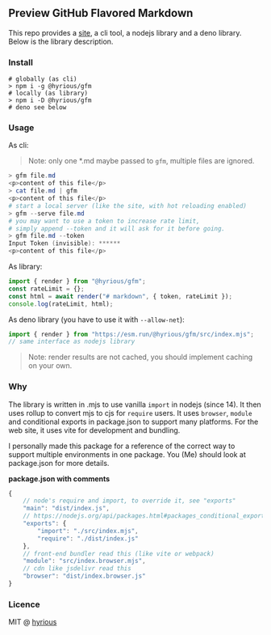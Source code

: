 ## Preview GitHub Flavored Markdown

This repo provides a [site](https://hyrious.me/gfm), a cli tool,
a nodejs library and a deno library. Below is the library description.

### Install

```shell-session
# globally (as cli)
> npm i -g @hyrious/gfm
# locally (as library)
> npm i -D @hyrious/gfm
# deno see below
```

### Usage

As cli:

> Note: only one \*.md maybe passed to `gfm`, multiple files are ignored.

```powershell
> gfm file.md
<p>content of this file</p>
> cat file.md | gfm
<p>content of this file</p>
# start a local server (like the site, with hot reloading enabled)
> gfm --serve file.md
# you may want to use a token to increase rate limit,
# simply append --token and it will ask for it before going.
> gfm file.md --token
Input Token (invisible): ******
<p>content of this file</p>
```

As library:

```js
import { render } from "@hyrious/gfm";
const rateLimit = {};
const html = await render("# markdown", { token, rateLimit });
console.log(rateLimit, html);
```

As deno library (you have to use it with `--allow-net`):

```ts
import { render } from "https://esm.run/@hyrious/gfm/src/index.mjs";
// same interface as nodejs library
```

> Note: render results are not cached, you should implement caching on your own.

### Why

The library is written in .mjs to use vanilla `import` in nodejs (since 14).
It then uses rollup to convert mjs to cjs for `require` users.
It uses `browser`, `module` and conditional exports in package.json to support many platforms.
For the web site, it uses vite for development and bundling.

I personally made this package for a reference of the correct way
to support multiple environments in one package.
You (Me) should look at package.json for more details.

**package.json with comments**

```js
{
    // node's require and import, to override it, see "exports"
    "main": "dist/index.js",
    // https://nodejs.org/api/packages.html#packages_conditional_exports
    "exports": {
        "import": "./src/index.mjs",
        "require": "./dist/index.js"
    },
    // front-end bundler read this (like vite or webpack)
    "module": "src/index.browser.mjs",
    // cdn like jsdelivr read this
    "browser": "dist/index.browser.js"
}
```

### Licence

MIT @ [hyrious](https://github.com/hyrious)
